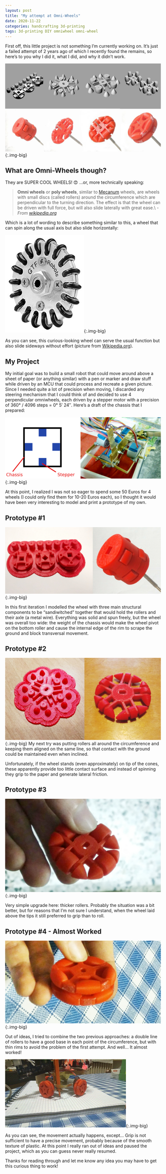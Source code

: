 ```yaml
---
layout: post
title: "My attempt at Omni-Wheels"
date: 2020-11-22
categories: handcrafting 3d-printing
tags: 3d-printing DIY omniwheel omni-wheel
---
```


First off, this little project is not something I’m currently working on. It’s just a failed attempt of 2 years ago of which I recently found the remains, so here’s to you why I did it, what I did, and why it didn’t work.

![All the omniwheel attempts](/assets/posts/omni-1.jpg){:.img-big}

## What are Omni-Wheels though?

They are SUPER COOL WHEELS! :heart_eyes: …or, more technically speaking:

> **Omni wheels** or **poly wheels**, similar to [Mecanum](https://en.wikipedia.org/wiki/Mecanum_wheel) wheels, are wheels with small discs (called rollers) around the circumference which are perpendicular to the turning direction. The effect is that the wheel can be driven with full force, but will also slide laterally with great ease.\\
> \- *From [wikipedia.org](https://en.wikipedia.org/wiki/Omni_wheel)*

Which is a lot of wording to describe something similar to this, a wheel that can spin along the usual axis but also slide horizontally:

![Omniwheel from Wikipedia](/assets/posts/omni-2.jpg){:.img-big}

As you can see, this curious-looking wheel can serve the usual function but also slide sideways without effort (picture from [Wikipedia.org](https://en.wikipedia.org/wiki/Omni_wheel)).

## My Project
My initial goal was to build a small robot that could move around above a sheet of paper (or anything similar) with a pen or marker and draw stuff while driven by an MCU that could process and recreate a given picture. Since I needed quite a lot of precision when moving, I discarded any steering mechanism that I could think of and decided to use 4 perpendicular omniwheels, each driven by a stepper motor with a precision of 360° / 4096 steps = 0° 5′ 24″. Here’s a draft of the chassis that I prepared:

![Chassis with steppers](/assets/posts/omni-3.jpg){:.img-big}

At this point, I realized I was not so eager to spend some 50 Euros for 4 wheels (I could only find them for 10-20 Euros each), so I thought it would have been very interesting to model and print a prototype of my own.

## Prototype #1
![Omniwheel #1](/assets/posts/omni-4.jpg){:.img-big}

In this first iteration I modelled the wheel with three main structural components to be “sandiwitched” together that would hold the rollers and their axle (a metal wire). Everything was solid and spun freely, but the wheel was overall too wide: the weight of the chassis would make the wheel pivot on the bottom roller and cause the internal edge of the rim to scrape the ground and block transversal movement.

## Prototype #2
![Omniwheel #2](/assets/posts/omni-5.jpg){:.img-big}
My next try was putting rollers all around the circumference and keeping them aligned on the same line, so that contact with the ground could be maintained even when inclined.

Unfortunately, if the wheel stands (even approximately) on tip of the cones, these apparently provide too little contact surface and instead of spinning they grip to the paper and generate lateral friction.

## Prototype #3
![Omniwheel](/assets/posts/omni-6.jpg){:.img-big}

Very simple upgrade here: thicker rollers. Probably the situation was a bit better, but for reasons that I’m not sure I understand, when the wheel laid above the tips it still preferred to grip than to roll.

## Prototype #4 - Almost Worked
![Omniwheel](/assets/posts/omni-7.jpg){:.img-big}

Out of ideas, I tried to combine the two previous approaches: a double line of rollers to have a good base in each point of the circumference, but with thin rims to avoid the problem of the first attempt. And well... It almost worked!

![Omniwheel](/assets/posts/omni-8.gif){:.img-big}

As you can see, the movement actually happens, except... Grip is not sufficient to have a precise movement, probably because of the smooth texture of plastic. At this point I really ran out of ideas and paused the project, which as you can guess never really resumed.

Thanks for reading through and let me know any idea you may have to get this curious thing to work!
